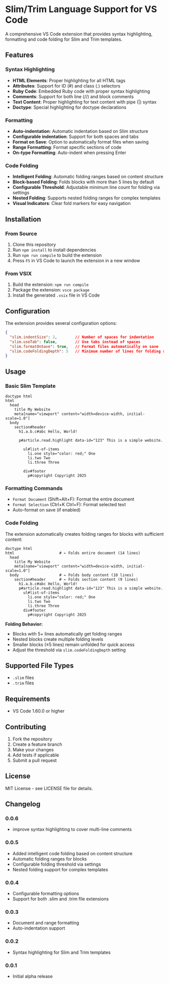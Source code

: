 # Slim/Trim Language Support for VS Code

A comprehensive VS Code extension that provides syntax highlighting, formatting and code folding for Slim and Trim templates.

## Features

### Syntax Highlighting
- **HTML Elements**: Proper highlighting for all HTML tags
- **Attributes**: Support for ID (#) and class (.) selectors
- **Ruby Code**: Embedded Ruby code with proper syntax highlighting
- **Comments**: Support for both line (//) and block comments
- **Text Content**: Proper highlighting for text content with pipe (|) syntax
- **Doctype**: Special highlighting for doctype declarations

### Formatting
- **Auto-indentation**: Automatic indentation based on Slim structure
- **Configurable indentation**: Support for both spaces and tabs
- **Format on Save**: Option to automatically format files when saving
- **Range Formatting**: Format specific sections of code
- **On-type Formatting**: Auto-indent when pressing Enter

### Code Folding
- **Intelligent Folding**: Automatic folding ranges based on content structure
- **Block-based Folding**: Folds blocks with more than 5 lines by default
- **Configurable Threshold**: Adjustable minimum line count for folding via settings
- **Nested Folding**: Supports nested folding ranges for complex templates
- **Visual Indicators**: Clear fold markers for easy navigation

## Installation

### From Source
1. Clone this repository
2. Run `npm install` to install dependencies
3. Run `npm run compile` to build the extension
4. Press `F5` in VS Code to launch the extension in a new window

### From VSIX
1. Build the extension: `npm run compile`
2. Package the extension: `vsce package`
3. Install the generated `.vsix` file in VS Code

## Configuration

The extension provides several configuration options:

```json
{
  "slim.indentSize": 2,        // Number of spaces for indentation
  "slim.useTab": false,        // Use tabs instead of spaces
  "slim.formatOnSave": true,   // Format files automatically on save
  "slim.codeFoldingDepth": 5   // Minimum number of lines for folding ranges
}
```

## Usage

### Basic Slim Template
```slim
doctype html
html
  head
    title My Website
    meta[name="viewport" content="width=device-width, initial-scale=1.0"]
  body
    section#header
      h1.a.b.c#abc Hello, World!

      p#article.read.highlight data-id="123" This is a simple website.

        ul#list-of-items
          li.one style="color: red;" One
          li.two Two
          li.three Three

        div#footer
          p#copyright Copyright 2025

```

### Formatting Commands
- `Format Document` (Shift+Alt+F): Format the entire document
- `Format Selection` (Ctrl+K Ctrl+F): Format selected text
- Auto-format on save (if enabled)

### Code Folding
The extension automatically creates folding ranges for blocks with sufficient content:

```slim
doctype html
html                    # ← Folds entire document (14 lines)
  head
    title My Website
    meta[name="viewport" content="width=device-width, initial-scale=1.0"]
  body                  # ← Folds body content (10 lines)
    section#header      # ← Folds section content (9 lines)
      h1.a.b.c#abc Hello, World!
      p#article.read.highlight data-id="123" This is a simple website.
        ul#list-of-items
          li.one style="color: red;" One
          li.two Two
          li.three Three
        div#footer
          p#copyright Copyright 2025
```

**Folding Behavior:**
- Blocks with 5+ lines automatically get folding ranges
- Nested blocks create multiple folding levels
- Smaller blocks (≤5 lines) remain unfolded for quick access
- Adjust the threshold via `slim.codeFoldingDepth` setting

## Supported File Types
- `.slim` files
- `.trim` files

## Requirements
- VS Code 1.60.0 or higher

## Contributing

1. Fork the repository
2. Create a feature branch
3. Make your changes
4. Add tests if applicable
5. Submit a pull request

## License

MIT License - see LICENSE file for details.

## Changelog

### 0.0.6
- improve syntax highlighting to cover multi-line comments

### 0.0.5
- Added intelligent code folding based on content structure
- Automatic folding ranges for blocks
- Configurable folding threshold via settings
- Nested folding support for complex templates

### 0.0.4
- Configurable formatting options
- Support for both .slim and .trim file extensions

### 0.0.3
- Document and range formatting
- Auto-indentation support

### 0.0.2
- Syntax highlighting for Slim and Trim templates

### 0.0.1
- Initial alpha release
